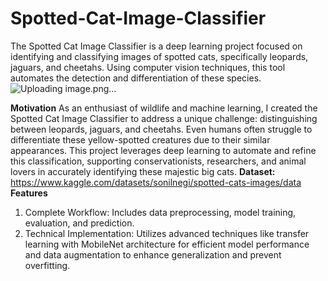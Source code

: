 # Spotted-Cat-Image-Classifier
The Spotted Cat Image Classifier is a deep learning project focused on identifying and classifying images of spotted cats, specifically leopards, jaguars, and cheetahs. Using computer vision techniques, this tool automates the detection and differentiation of these species.
![Uploading image.png…]()

**Motivation**
As an enthusiast of wildlife and machine learning, I created the Spotted Cat Image Classifier to address a unique challenge: distinguishing between leopards, jaguars, and cheetahs. Even humans often struggle to differentiate these yellow-spotted creatures due to their similar appearances. This project leverages deep learning to automate and refine this classification, supporting conservationists, researchers, and animal lovers in accurately identifying these majestic big cats.
**Dataset:**
https://www.kaggle.com/datasets/sonilnegi/spotted-cats-images/data 
**Features**
1. Complete Workflow: Includes data preprocessing, model training, evaluation, and prediction.
2. Technical Implementation: Utilizes advanced techniques like transfer learning with MobileNet architecture for efficient model performance and data augmentation to enhance generalization and prevent overfitting.




